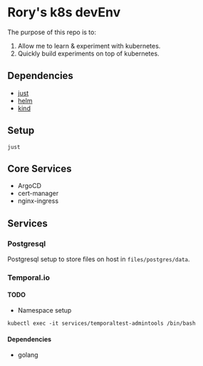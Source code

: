 # Rory's k8s devEnv

The purpose of this repo is to:

1. Allow me to learn & experiment with kubernetes.
2. Quickly build experiments on top of kubernetes.

## Dependencies

- [just](https://github.com/casey/just)
- [helm](https://kind.sigs.k8s.io/docs/user/quick-start/)
- [kind](https://helm.sh/)

## Setup

```
just
```

## Core Services

- ArgoCD
- cert-manager
- nginx-ingress

## Services

### Postgresql

Postgresql setup to store files on host in `files/postgres/data`.

### Temporal.io

#### TODO

- Namespace setup

```
kubectl exec -it services/temporaltest-admintools /bin/bash

```

#### Dependencies

- golang
